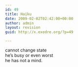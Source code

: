 ```yaml
---
id: 49
title: Haiku
date: 2009-02-02T02:42:00+00:00
author: admin
layout: revision
guid: http://x.exedre.org/?p=49

---
```

<span class="status_body">cannot change state<br /> he&#8217;s busy or even worst<br /> he has not a mind.</span>
